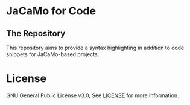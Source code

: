 # JaCaMo for Code

## The Repository

This repository aims to provide a syntax highlighting in addition to code snippets for JaCaMo-based projects.

# License
GNU General Public License v3.0, See [LICENSE](LICENSE) for more information.